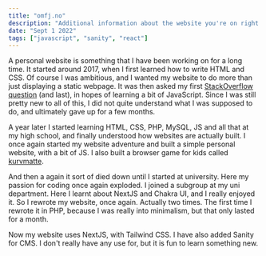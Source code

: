 ```yaml
---
title: "omfj.no"
description: "Additional information about the website you're on right now."
date: "Sept 1 2022"
tags: ["javascript", "sanity", "react"]
---
```


A personal website is something that I have been working on for a long time. It started around 2017, when I first learned how to write HTML and CSS. Of course I was ambitious, and I wanted my website to do more than just displaying a static webpage. It was then asked my first [StackOverflow question](https://stackoverflow.com/questions/47828326/password-protected-alert) (and last), in hopes of learning a bit of JavaScript. Since I was still pretty new to all of this, I did not quite understand what I was supposed to do, and ultimately gave up for a few months.

A year later I started learning HTML, CSS, PHP, MySQL, JS and all that at my high school, and finally understood how websites are actually built. I once again started my website adventure and built a simple personal website, with a bit of JS. I also built a browser game for kids called [kurvmatte](https://kurvmatte.omfj.no).

And then a again it sort of died down until I started at university. Here my passion for coding once again exploded. I joined a subgroup at my uni department. Here I learnt about NextJS and Chakra UI, and I really enjoyed it. So I rewrote my website, once again. Actually two times. The first time I rewrote it in PHP, because I was really into minimalism, but that only lasted for a month.

Now my website uses NextJS, with Tailwind CSS. I have also added Sanity for CMS. I don't really have any use for, but it is fun to learn something new.
